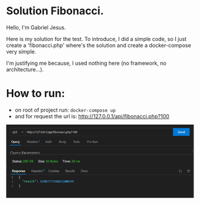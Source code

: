 # Solution Fibonacci.

Hello, I'm Gabriel Jesus.

Here is my solution for the test.
To introduce, I did a simple code, so I just create a 'fibonacci.php' where's the solution and create a docker-compose very simple.

I'm justifying me because, I used nothing here (no framework, no architecture...).

# How to run:
- on root of project run: `docker-compose up`
- and for request the url is: http://127.0.0.1/api/fibonacci.php?100

![response](response.png)
